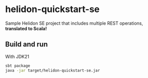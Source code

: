 # helidon-quickstart-se

Sample Helidon SE project that includes multiple REST operations, 
**translated to Scala!**

## Build and run

With JDK21
```bash
sbt package
java -jar target/helidon-quickstart-se.jar
```

